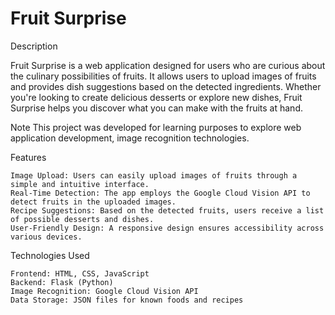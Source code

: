 # Fruit Surprise

Description

Fruit Surprise is a web application designed for users who are curious about the culinary possibilities of fruits. It allows users to upload images of fruits and provides dish suggestions based on the detected ingredients. Whether you're looking to create delicious desserts or explore new dishes, Fruit Surprise helps you discover what you can make with the fruits at hand.

Note
This project was developed for learning purposes to explore web application development, image recognition technologies.

Features

    Image Upload: Users can easily upload images of fruits through a simple and intuitive interface.
    Real-Time Detection: The app employs the Google Cloud Vision API to detect fruits in the uploaded images.
    Recipe Suggestions: Based on the detected fruits, users receive a list of possible desserts and dishes.
    User-Friendly Design: A responsive design ensures accessibility across various devices.

Technologies Used

    Frontend: HTML, CSS, JavaScript
    Backend: Flask (Python)
    Image Recognition: Google Cloud Vision API
    Data Storage: JSON files for known foods and recipes
